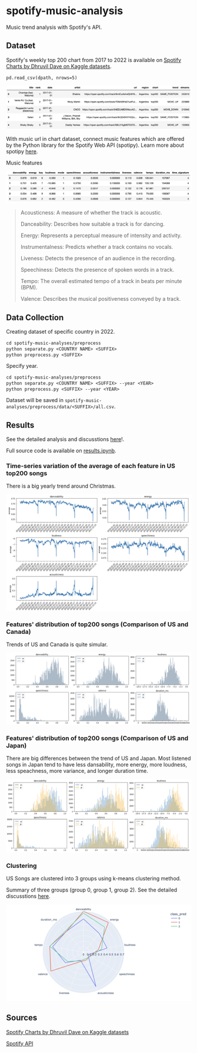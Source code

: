 # spotify-music-analysis


Music trend analysis with Spotify's API.

## Dataset

Spotify's weekly top 200 chart from 2017 to 2022 is available on [Spotify Charts by Dhruvil Dave on Kaggle datasets](https://www.kaggle.com/datasets/dhruvildave/spotify-charts). 

```
pd.read_csv(dpath, nrows=5)
```
![alt text](spotify-music-analyses/images/charts.png?raw=true)

With music url in chart dataset, connect music features which are offered by the Python library for the Spotify Web API (spotipy). Learn more about spotipy [here](https://spotipy.readthedocs.io/en/2.19.0/).

Music features

![alt text](spotify-music-analyses/images/features.png?raw=true)

>Acousticness: A measure of whether the track is acoustic.
>
>Danceability: Describes how suitable a track is for dancing.
>
>Energy: Represents a perceptual measure of intensity and activity. 
>
>Instrumentalness: Predicts whether a track contains no vocals.
>
>Liveness: Detects the presence of an audience in the recording.
>
>Speechiness: Detects the presence of spoken words in a track. 
>
>Tempo: The overall estimated tempo of a track in beats per minute (BPM). 
>
>Valence: Describes the musical positiveness conveyed by a track. 

## Data Collection

Creating dataset of specific country in 2022.
```
cd spotify-music-analyses/preprocess
python separate.py <COUNTRY NAME> <SUFFIX>
python preprocess.py <SUFFIX>
```

Specify year.
```
cd spotify-music-analyses/preprocess
python separate.py <COUNTRY NAME> <SUFFIX> --year <YEAR>
python preprocess.py <SUFFIX> --year <YEAR>
```
Dataset will be saved in `spotify-music-analyses/preprocess/data/<SUFFIX>/all.csv`.


## Results

See the detailed analysis and discusstions [here](https://github.com/reika-fujimura/spotify-music-analyses/tree/main/spotify-music-analyses//visualization/results.ipynv)!.

Full source code is available on [results.ipynb](https://github.com/reika-fujimura/spotify-music-analyses/tree/main/spotify-music-analyses//visualization/results.ipynv).

### Time-series variation of the average of each feature in US top200 songs

There is a big yearly trend around Christmas. 

![alt text](spotify-music-analyses/images/timeshift.png?raw=true)

### Features' distribution of top200 songs (Comparison of US and Canada)

Trends of US and Canada is quite simular.

![alt text](spotify-music-analyses/images/us_ca.png?raw=true)

### Features' distribution of top200 songs (Comparison of US and Japan)

There are big differences between the trend of US and Japan. Most listened songs in Japan tend to have less dansability, more energy, more loudness, less speachness, more variance, and longer duration time.

![alt text](spotify-music-analyses/images/us_jp.png?raw=true)

### Clustering

US Songs are clustered into 3 groups using k-means clustering method. 

Summary of three groups (group 0, group 1, group 2). See the detailed discusstions [here](https://github.com/reika-fujimura/spotify-music-analyses/tree/main/spotify-music-analyses//visualization/results.ipynv).

![alt text](spotify-music-analyses/images/clustering.png?raw=true)

## Sources

[Spotify Charts by Dhruvil Dave on Kaggle datasets](https://www.kaggle.com/datasets/dhruvildave/spotify-charts)

[Spotify API](https://developer.spotify.com/documentation/web-api/)


